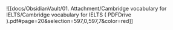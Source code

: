 ![[docs/ObsidianVault/01. Attachment/Cambridge vocabulary for IELTS/Cambridge vocabulary for IELTS ( PDFDrive ).pdf#page=20&selection=597,0,597,7&color=red]]